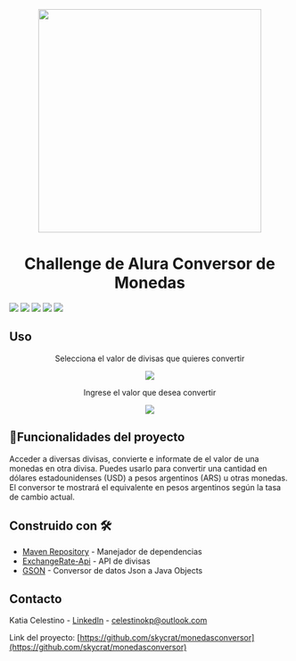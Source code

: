 <div align = "center">
   <img src="https://github.com/user-attachments/assets/3e25d719-ccd4-450d-a2ef-d1cc19f57433" width = "400" height="400">
   <h1>Challenge de Alura Conversor de Monedas</h1>
</div>

<p align="left">
   <img src="https://img.shields.io/badge/STATUS-CONCLUIDO-green">
   <img src="https://img.shields.io/badge/Java-v17-green">
   <img src="https://img.shields.io/badge/licencia-no%20especificado-green">
   <img src="https://img.shields.io/badge/API-ExchangeRate--API-green">
   <img src="https://img.shields.io/badge/conversorJSON-GSON-green">
   </p>

## Uso
<div align="center">
   <p>Selecciona el valor de divisas que quieres convertir</p>
   <img src="https://github.com/user-attachments/assets/6fe41b2d-d744-40ab-8bab-18dd06cfd917">
   <p>Ingrese el valor que desea convertir</p>
   <img src="https://github.com/user-attachments/assets/fafbaacb-6e96-48f0-a8c3-2ff83b7e9eb0">
</div>


## :hammer:Funcionalidades del proyecto
Acceder a diversas divisas, convierte e informate de el valor de una monedas en otra divisa. Puedes usarlo para convertir una cantidad en dólares estadounidenses (USD) a pesos argentinos (ARS) u otras monedas. El conversor te mostrará el equivalente en pesos argentinos según la tasa de cambio actual.

## Construido con 🛠️
* [Maven Repository](https://mvnrepository.com/) - Manejador de dependencias
* [ExchangeRate-Api](https://www.exchangerate-api.com/) - API de divisas
* [GSON](https://mvnrepository.com/artifact/com.google.code.gson/gson) - Conversor de datos Json a Java Objects

## Contacto

Katia Celestino - [LinkedIn](https://www.linkedin.com/in/katia-celestino-5177221bb/) - celestinokp@outlook.com

Link del proyecto: [https://github.com/skycrat/monedasconversor](https://github.com/skycrat/monedasconversor)
